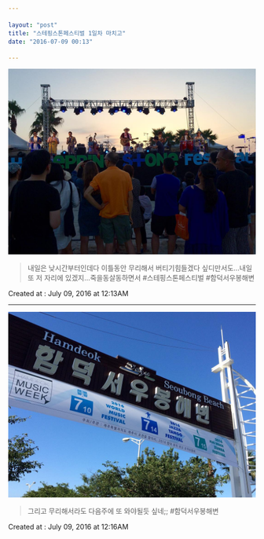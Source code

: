 ```yaml
---

layout: "post"  
title: "스테핑스톤페스티벌 1일차 마치고"  
date: "2016-07-09 00:13"

---
```


![Images](/media/2016/07/13561646_887659528028602_670996199_n.jpg)

> 내일은 낮시간부터인데다 이틀동안 무리해서 버티기힘들겠다 싶디만서도...내일 또 저 자리에 있겠지...죽을동살동하면서 #스테핑스톤페스티벌 #함덕서우봉해변

Created at : July 09, 2016 at 12:13AM

---

![Images](/media/2016/07/13597644_1563489577289257_1421869471_n.jpg)

> 그리고 무리해서라도 다음주에 또 와야될듯 싶네;; #함덕서우봉해변

Created at : July 09, 2016 at 12:16AM

